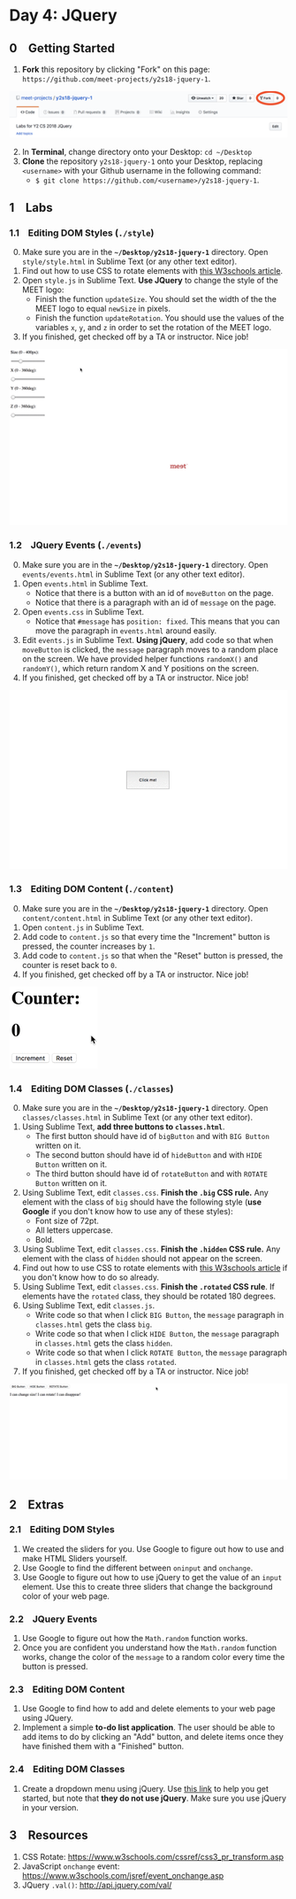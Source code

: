 # Day 4: JQuery

## 0 &ensp; Getting Started

1. **Fork** this repository by clicking "Fork" on this page: `https://github.com/meet-projects/y2s18-jquery-1`.

<img src="images/fork.png">

2. In **Terminal**, change directory onto your Desktop: 
`cd ~/Desktop`
3. **Clone** the repository `y2s18-jquery-1` onto your Desktop, replacing `<username>` with your Github username in the following command:
    - `$ git clone https://github.com/<username>/y2s18-jquery-1`.

## 1 &ensp; Labs

### 1.1 &ensp; Editing DOM Styles (`./style`)
0. Make sure you are in the **`~/Desktop/y2s18-jquery-1`** directory. Open `style/style.html` in Sublime Text (or any other text editor). 
1. Find out how to use CSS to rotate elements with [this W3schools article](https://www.w3schools.com/cssref/css3_pr_transform.asp).
2. Open `style.js` in Sublime Text. **Use JQuery** to change the style of the MEET logo:
    - Finish the function `updateSize`. You should set the width of the the MEET logo to equal `newSize` in pixels.
    - Finish the function `updateRotation`. You should use the values of the variables `x`, `y`, and `z` in order to set the rotation of the MEET logo.
3. If you finished, get checked off by a TA or instructor. Nice job!

<img src="images/style.gif">

### 1.2 &ensp; JQuery Events (`./events`)
0. Make sure you are in the **`~/Desktop/y2s18-jquery-1`** directory. Open `events/events.html` in Sublime Text (or any other text editor). 
1. Open `events.html` in Sublime Text.
    - Notice that there is a button with an id of `moveButton` on the page.
    - Notice that there is a paragraph with an id of `message` on the page.
2. Open `events.css` in Sublime Text.
    - Notice that `#message` has `position: fixed`. This means that you can move the paragraph in `events.html` around easily.
3. Edit `events.js` in Sublime Text. **Using jQuery**, add code so that when `moveButton` is clicked, the `message` paragraph moves to a random place on the screen. We have provided helper functions `randomX()` and `randomY()`, which return random X and Y positions on the screen.
4. If you finished, get checked off by a TA or instructor. Nice job!

<img src="images/events.gif">

### 1.3 &ensp; Editing DOM Content (`./content`)
0. Make sure you are in the **`~/Desktop/y2s18-jquery-1`** directory. Open `content/content.html` in Sublime Text (or any other text editor). 
1. Open `content.js` in Sublime Text.
2. Add code to `content.js` so that every time the "Increment" button is pressed, the counter increases by `1`.
3. Add code to `content.js` so that when the "Reset" button is pressed, the counter is reset back to `0`.
4. If you finished, get checked off by a TA or instructor. Nice job!

<img src="images/counter.gif">

### 1.4 &ensp; Editing DOM Classes (`./classes`)
0. Make sure you are in the **`~/Desktop/y2s18-jquery-1`** directory. Open `classes/classes.html` in Sublime Text (or any other text editor). 
1. Using Sublime Text, **add three buttons to `classes.html`**.
    - The first button should have id of `bigButton` and with `BIG Button` written on it.
    - The second button should have id of `hideButton` and with `HIDE Button` written on it.
    - The third button should have id of `rotateButton` and with `ROTATE Button` written on it.
2. Using Sublime Text, edit `classes.css`. **Finish the `.big` CSS rule.** Any element with the class of `big` should have the following style (**use Google** if you don't know how to use any of these styles):
    - Font size of 72pt.
    - All letters uppercase.
    - Bold.
3. Using Sublime Text, edit `classes.css`. **Finish the `.hidden` CSS rule.** Any element with the class of `hidden` should not appear on the screen.
4. Find out how to use CSS to rotate elements with [this W3schools article](https://www.w3schools.com/cssref/css3_pr_transform.asp) if you don't know how to do so already.
5. Using Sublime Text, edit `classes.css`. **Finish the `.rotated` CSS rule**. If elements have the `rotated` class, they should be rotated 180 degrees.
6. Using Sublime Text, edit `classes.js`.
    - Write code so that when I click `BIG Button`, the `message` paragraph in `classes.html` gets the class `big`.
    - Write code so that when I click `HIDE Button`, the `message` paragraph in `classes.html` gets the class `hidden`.
    - Write code so that when I click `ROTATE Button`, the `message` paragraph in `classes.html` gets the class `rotated`.
7. If you finished, get checked off by a TA or instructor. Nice job!

<img src="images/classes.gif">

## 2 &ensp; Extras
### 2.1 &ensp; Editing DOM Styles
1. We created the sliders for you. Use Google to figure out how to use and make HTML Sliders yourself.
2. Use Google to find the different between `oninput` and `onchange`.
3. Use Google to figure out how to use jQuery to get the value of an `input` element. Use this to create three sliders that change the background color of your web page.

### 2.2 &ensp; JQuery Events
1. Use Google to figure out how the `Math.random` function works.
2. Once you are confident you understand how the `Math.random` function works, change the color of the `message` to a random color every time the button is pressed.

### 2.3 &ensp; Editing DOM Content
1. Use Google to find how to add and delete elements to your web page using JQuery.
2. Implement a simple **to-do list application**. The user should be able to add items to do by clicking an "Add" button, and delete items once they have finished them with a "Finished" button.

### 2.4 &ensp; Editing DOM Classes
1. Create a dropdown menu using jQuery. Use [this link](https://www.w3schools.com/howto/howto_js_dropdown.asp) to help you get started, but note that **they do not use jQuery**. Make sure you use jQuery in your version.

## 3 &ensp; Resources
1. CSS Rotate: https://www.w3schools.com/cssref/css3_pr_transform.asp
2. JavaScript `onchange` event: https://www.w3schools.com/jsref/event_onchange.asp
3. JQuery `.val()`: http://api.jquery.com/val/
